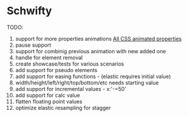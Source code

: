 # Schwifty

  TODO:
  1. support for more properties animations [All CSS animated properties](https://developer.mozilla.org/en-US/docs/Web/CSS/CSS_animated_properties)
  2. pause support
  3. support for combinig previous animation with new added one
  4. handle for element removal
  5. create showcase/tests for various scenarios
  6. add support for pseudo elements
  7. add support for easing functions - (elastic requires initial value)
  8. width/height/left/right/top/bottom/etc needs starting value
  9. add support for incremental values - x:'-=50'
  10. add support for calc value
  11. flatten floating point values
  12. optimize elastic resampling for stagger

 
